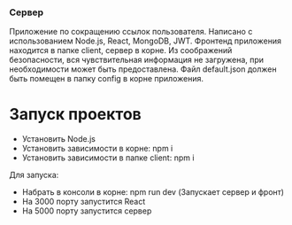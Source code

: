 ### Сервер
Приложение по сокращению ссылок пользователя.
Написано с использованием Node.js, React, MongoDB, JWT.
Фронтенд приложения находится в папке client, сервер в корне.
Из соображений безопасности, вся чувствительная информация не загружена, при необходимости может быть предоставлена.
Файл default.json должен быть помещен в папку config в корне приложения.

# Запуск проектов

  - Установить Node.js
  - Установить зависимости в корне: npm i
  - Установить зависимости в папке client: npm i


Для запуска:
  - Набрать в консоли в корне: npm run dev (Запускает сервер и фронт)
  - На 3000 порту запустится React
  - На 5000 порту запустится сервер
